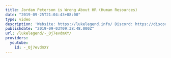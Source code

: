 ```yaml
---
title: Jordan Peterson is Wrong About HR (Human Resources)
date: "2019-09-25T21:04:43+08:00"
type: video
description: 'Website: https://lukelegend.info/ Discord: https://discord.gg/k2GEvh9'
publishdate: "2019-09-03T09:38:48.000Z"
url: /lukelegend/-_Oj7evdmXY/
providers:
  youtube:
    id: -_Oj7evdmXY
---
```

